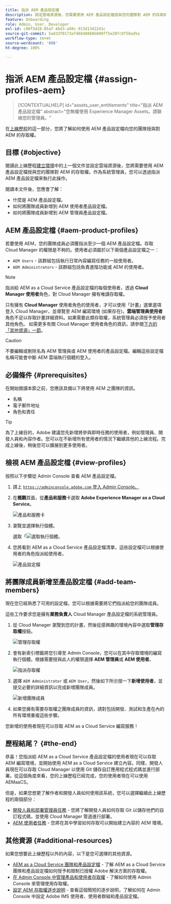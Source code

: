 ```yaml
---
title: 指派 AEM 產品設定檔
description: 設定雲端資源後，您需要使用 AEM 產品設定檔授與您的團隊對 AEM 的存取權。
feature: Onboarding
role: Admin, User, Developer
exl-id: c00f5d28-85af-4bd3-a50c-913d1342241c
source-git-commit: 5ad33f0173afd68d8868b088ff5e20fc9f58ad5a
workflow-type: tm+mt
source-wordcount: '898'
ht-degree: 100%

---
```


# 指派 AEM 產品設定檔 {#assign-profiles-aem}

>[!CONTEXTUALHELP]
>id="assets_user_entitlements"
>title="指派 AEM 產品設定檔"
>abstract="您無權使用 Experience Manager Assets。請聯絡您的管理員。"

在[上線歷程](overview.md)的這一部分，您將了解如何使用 AEM 產品設定檔向您的團隊授與對 AEM 的存取權。

## 目標 {#objective}

閱讀此上線歷程[建立環境](create-environments.md)中的上一個文件並設定雲端資源後，您將需要使用 AEM 產品設定檔授與您的團隊對 AEM 的存取權。作為系統管理員，您可以透過指派 AEM 產品設定檔來執行此操作。

閱讀本文件後，您應會了解：

* 什麼是 AEM 產品設定檔。
* 如何將團隊成員新增到 AEM 使用者產品設定檔。
* 如何將團隊成員新增到 AEM 管理員產品設定檔。

## AEM 產品設定檔 {#aem-product-profiles}

若要使用 AEM，您的團隊成員必須獲指派至少一個 AEM 產品設定檔。存取 Cloud Manager 的權限是不夠的。使用者必須屬於以下兩個產品設定檔之一：

* `AEM Users` - 該群組包括執行日常內容編寫任務的一般使用者。
* `AEM Administrators` - 該群組包括負責進階功能或 AEM 的使用者。

>[!NOTE]
>
>指派給 AEM as a Cloud Service 產品設定檔的每個使用者，透過 **Cloud Manager 使用者**&#x200B;角色，對 Cloud Manager 擁有唯讀存取權。
>
>只有擁有 **Cloud Manager** 使用者角色的使用者，才可以使用「計畫」選單選項登入 Cloud Manager，並導覽至 AEM 編寫環境 (如果存在)。**雲端管理員使用者**角色不足以存取計畫詳細資料。如果需要此類存取權，系統管理員必須授予使用者其他角色。
>如需更多有關 Cloud Manager 使用者角色的資訊，請參閱[下方的「其他資源」一節](#additional-resources)。

>[!CAUTION]
>
>不要編輯或刪除名為 AEM 管理員或 AEM 使用者的產品設定檔。編輯這些設定檔名稱可能會中斷 AEM 雲端執行個體的登入。

## 必備條件 {#prerequisites}

在開始閱讀本節之前，您應該具備以下將使用 AEM 之團隊的資訊。

* 名稱
* 電子郵件地址
* 角色和責任

>[!TIP]
>
>為了上線目的，Adobe 建議您先新增將參與即時任務的使用者，例如管理員、開發人員和內容作者。您可以在不新增所有使用者的情況下繼續其他的上線流程。完成上線後，稍後您可以擴展到更多使用者。

## 檢視 AEM 產品設定檔 {#view-profiles}

按照以下步驟從 Admin Console 查看 AEM 產品設定檔。

1. 請上 [`https://adminconsole.adobe.com` 登入 Admin Console。](https://adminconsole.adobe.com)

1. 在&#x200B;**概觀**&#x200B;頁面，從&#x200B;**產品和服務**&#x200B;卡選取 **Adobe Experience Manager as a Cloud Service**。

   ![產品和服務卡](/help/journey-onboarding/assets/assign-team1.png)

1. 瀏覽並選擇執行個體。

   選取「![選取執行個體](/help/journey-onboarding/assets/cloud-profiles-1.png)。

1. 您將看到 AEM as a Cloud Service 產品設定檔清單，這些設定檔可以根據使用者的角色指派給使用者。

   ![產品設定檔](/help/journey-onboarding/assets/cloud-profiles-2.png)

## 將團隊成員新增至產品設定檔 {#add-team-members}

現在您已經熟悉了可用的設定檔，您可以根據需要將它們指派給您的團隊成員。

這些工作要求您是擁有&#x200B;**業務負責人** Cloud Manager 產品設定檔的系統管理員。

1. 從 Cloud Manager 瀏覽到您的計畫，然後從感興趣的環境內容中選取&#x200B;**管理存取權**&#x200B;按鈕。

   ![管理存取權](/help/journey-onboarding/assets/add-team1.png)

1. 會有新索引標籤將您引導至 Admin Console，您可以在其中存取環境的編寫執行個體。根據需要授與此人的權限選擇 **AEM 管理員**&#x200B;或 **AEM 使用者**。

   ![指派存取權](/help/journey-onboarding/assets/add-team2.png)

1. 選擇 `AEM Administrator` 或 `AEM User`，然後如下所示按一下&#x200B;**新增使用者**，並提交必要的詳細資訊以完成新增團隊成員。

   ![新增團隊成員](/help/journey-onboarding/assets/add-team3.png)

1. 如果您擁有需要存取權之團隊成員的資訊，請對包括開發、測試和生產在內的所有環境重複這些步驟。

您新增的使用者現在可以存取 AEM as a Cloud Service 編寫服務！

## 歷程結尾？ {#the-end}

恭喜！您指派給 AEM as a Cloud Service 產品設定檔的使用者現在可以存取 AEM 編寫環境，並開始使用 AEM as a Cloud Service 建立內容。同樣，開發人員現在可以存取 Cloud Manager 以使用 Git 儲存自訂應用程式程式碼並進行部署。從這個角度來看，您的上線歷程已經完成，您的使用者現在可以使用 AEMaaCS。

但是，如果您想更了解作者和開發人員如何使用該系統，您可以選擇繼續此上線歷程的兩個部分：

* [開發人員和部署管理員任務](developers.md) - 您將了解開發人員如何存取 Git 以儲存他們的自訂程式碼，並使用 Cloud Manager 管道進行部署。
* [AEM 使用者任務](aem-users.md) - 您將在其中學習如何存取可以開始建立內容的 AEM 環境。

## 其他資源 {#additional-resources}

如果您想要此上線歷程以外的內容，以下是您可選擇的其他資源。

* [AEM as a Cloud Service 團隊和產品設定檔](/help/onboarding/aem-cs-team-product-profiles.md) - 了解 AEM as a Cloud Service 團隊和產品設定檔如何授予和限制已授權 Adobe 解決方案的存取權。
* [在 Admin Console 中管理產品和使用者存取權](/help/security/ims-support.md#managing-products-and-user-access-in-admin-console) - 了解如何使用 Admin Console 來管理使用存取權。
* [設定 AEM 存取權逐步說明](https://experienceleague.adobe.com/docs/experience-manager-learn/cloud-service/accessing/walk-through.html) - 查看這個簡短的逐步說明，了解如何在 Admin Console 中設定 Adobe IMS 使用者、使用者群組和產品設定檔。

